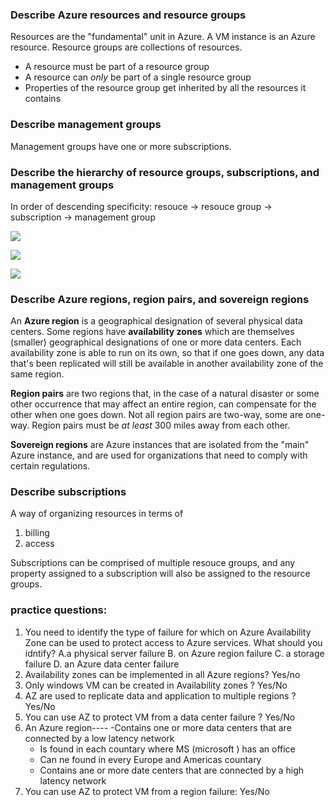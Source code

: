 ### Describe Azure resources and resource groups
Resources are the "fundamental" unit in Azure. A VM instance is an Azure resource. Resource groups are collections of resources. 

- A resource must be part of a resource group
- A resource can _only_ be part of a single resource group
- Properties of the resource group get inherited by all the resources it contains

### Describe management groups
Management groups have one or more subscriptions.

### Describe the hierarchy of resource groups, subscriptions, and management groups
In order of descending specificity:
resouce -> resouce group -> subscription -> management group

![](https://github.com/Pintu764/Microsoft-Azure-fundamental-AZ-900-notes/assets/159055209/a7aa7327-a782-4c8c-826b-f6d6a8aa9c29)

![](https://github.com/Pintu764/Microsoft-Azure-fundamental-AZ-900-notes/assets/159055209/a91f3dc0-e253-48b3-8e0a-24e8c4cbb23f)

![](https://github.com/Pintu764/Microsoft-Azure-fundamental-AZ-900-notes/assets/159055209/ed40180f-d18c-40e7-bdb8-d42e7fa8c704)

### Describe Azure regions, region pairs, and sovereign regions

An **Azure region** is a geographical designation of several physical data centers. Some regions have **availability zones** which are themselves (smaller) geographical designations of one or more data centers. Each availability zone is able to run on its own, so that if one goes down, any data that's been replicated will still be available in another availability zone of the same region.  

**Region pairs** are two regions that, in the case of a natural disaster or some other occurrence that may affect an entire region, can compensate for the other when one goes down. Not all region pairs are two-way, some are one-way. Region pairs must be _at least_ 300 miles away from each other.  

**Sovereign regions** are Azure instances that are isolated from the "main" Azure instance, and are used for organizations that need to comply with certain regulations.  

  
### Describe subscriptions
A way of organizing resources in terms of 
1. billing
2. access

Subscriptions can be comprised of multiple resouce groups, and any property assigned to a subscription will also be assigned to the resource groups.


### practice questions:
1. You need to identify the type of failure for which on Azure Availability Zone can be used to protect access to Azure services. What should you idntify?
    A.a physical server failure
    B. on Azure region failure
    C. a storage failure
    D. an Azure data center failure
2. Availability zones can be implemented in all Azure regions? Yes/no
3. Only windows VM can be created in Availability zones ? Yes/No
4. AZ are used to replicate data and application to multiple regions ? Yes/No
5. You can use AZ to protect VM from a data center failure ? Yes/No
6. An Azure region----
   -Contains one or more data centers that are connected by a low latency network
   - Is found in each countary where MS (microsoft ) has an office
   - Can ne found in every Europe and Americas countary
   - Contains ane or more date centers that are connected by a high latency network
  7. You can use AZ to protect VM from a region failure: Yes/No 


